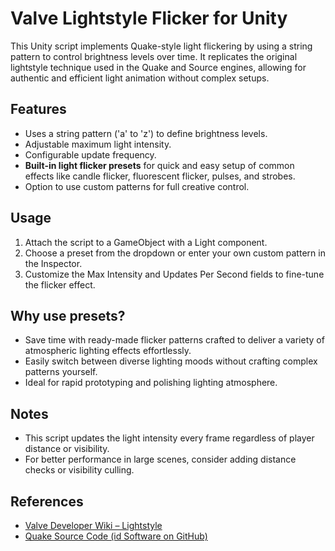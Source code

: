 # Valve Lightstyle Flicker for Unity

This Unity script implements Quake-style light flickering by using a string pattern to control brightness levels over time. It replicates the original lightstyle technique used in the Quake and Source engines, allowing for authentic and efficient light animation without complex setups.

## Features
- Uses a string pattern ('a' to 'z') to define brightness levels.  
- Adjustable maximum light intensity.  
- Configurable update frequency.  
- **Built-in light flicker presets** for quick and easy setup of common effects like candle flicker, fluorescent flicker, pulses, and strobes.  
- Option to use custom patterns for full creative control.

## Usage
1. Attach the script to a GameObject with a Light component.  
2. Choose a preset from the dropdown or enter your own custom pattern in the Inspector.  
3. Customize the Max Intensity and Updates Per Second fields to fine-tune the flicker effect.

## Why use presets?
- Save time with ready-made flicker patterns crafted to deliver a variety of atmospheric lighting effects effortlessly. 
- Easily switch between diverse lighting moods without crafting complex patterns yourself.  
- Ideal for rapid prototyping and polishing lighting atmosphere.

## Notes
- This script updates the light intensity every frame regardless of player distance or visibility.  
- For better performance in large scenes, consider adding distance checks or visibility culling.

## References
- [Valve Developer Wiki – Lightstyle](https://developer.valvesoftware.com/wiki/Lightstyle)  
- [Quake Source Code (id Software on GitHub)](https://github.com/id-Software/Quake)